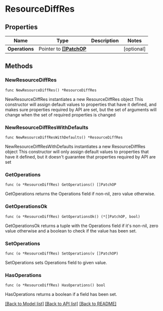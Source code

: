 # ResourceDiffRes

## Properties

Name | Type | Description | Notes
------------ | ------------- | ------------- | -------------
**Operations** | Pointer to [**[]PatchOP**](PatchOP.md) |  | [optional] 

## Methods

### NewResourceDiffRes

`func NewResourceDiffRes() *ResourceDiffRes`

NewResourceDiffRes instantiates a new ResourceDiffRes object
This constructor will assign default values to properties that have it defined,
and makes sure properties required by API are set, but the set of arguments
will change when the set of required properties is changed

### NewResourceDiffResWithDefaults

`func NewResourceDiffResWithDefaults() *ResourceDiffRes`

NewResourceDiffResWithDefaults instantiates a new ResourceDiffRes object
This constructor will only assign default values to properties that have it defined,
but it doesn't guarantee that properties required by API are set

### GetOperations

`func (o *ResourceDiffRes) GetOperations() []PatchOP`

GetOperations returns the Operations field if non-nil, zero value otherwise.

### GetOperationsOk

`func (o *ResourceDiffRes) GetOperationsOk() (*[]PatchOP, bool)`

GetOperationsOk returns a tuple with the Operations field if it's non-nil, zero value otherwise
and a boolean to check if the value has been set.

### SetOperations

`func (o *ResourceDiffRes) SetOperations(v []PatchOP)`

SetOperations sets Operations field to given value.

### HasOperations

`func (o *ResourceDiffRes) HasOperations() bool`

HasOperations returns a boolean if a field has been set.


[[Back to Model list]](../README.md#documentation-for-models) [[Back to API list]](../README.md#documentation-for-api-endpoints) [[Back to README]](../README.md)



